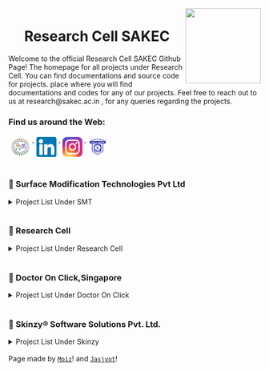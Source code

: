 <img align='right' width='150px' height='150px' src='https://avatars.githubusercontent.com/u/111384951?v=4'>
<h1 align="center"> Research Cell SAKEC </h1>
Welcome to the official Research Cell SAKEC Github Page! The homepage for all projects under Research Cell. You can find documentations and source code for projects.  place where you will find documentations and codes for any of our projects. Feel free to reach out to us at research@sakec.ac.in , for any queries regarding the projects.

<section>
	<h3>Find us around the Web:</h3>
	<a href = "https://www.shahandanchor.com/research/"> <img src="socials/RC logo.jpg" alt="RC_Web" height="40" style="vertical-align:top; margin:4px"> </a>
	<a href = "https://www.linkedin.com/showcase/research-cell-sakec/"> <img src="socials/linkedin.png" alt="RC_Linkedin" height="40" style="vertical-align:top; margin:4px"> </a>
	<a href = "https://www.instagram.com/research_sakec/?utm_medium=copy_link"> <img src="socials/instagram.png" alt="RC_Instagram" height="40" style="vertical-align:top; margin:4px"> </a>
	<a href = "https://www.shahandanchor.com/home/"> <img src="socials/SAKEC logo.png" alt="SAKEC_Web" height="40" style="vertical-align:top; margin:4px"> </a>
</section>


<br>
<h3>🔴 Surface Modification Technologies Pvt Ltd </h3>
<div>
	<details>
		<summary>Project List Under SMT</summary>
			<a href='https://github.com/ruskinwadia/SMT_project'><code>Measurement using Computer Vision</code></a>
		<br>
			<a href='https://github.com/omkarpyc/SMT_thicknessWear_code'><code>Thickness and Wear Calculation</code></a>
		<br>
			<a href='https://github.com/omkarpyc/SMT_pvd_code'><code>PVD Coating Simulation</code></a>
	</details>
</div>
<br>
<h3>🔴 Research Cell </h3>
<details>
	<summary>Project List Under Research Cell</summary>
	<a href='https://www.shahandanchor.com/VLab/'><code>Vlabs</code></a>
	<br>
</details>
<br>
<h3>🔴 Doctor On Click,Singapore</h3>
<div>
	<details>
		<summary>Project List Under Doctor On Click</summary>
			<a href='https://www.shahandanchor.com/'><code>Ml model for Doctor On Click</code></a>
		<br>
			<a href='https://www.shahandanchor.com/'><code>Website for Doctor On Click</code></a>
	</details>
</div>
<br>
<h3>🔴 	Skinzy® Software Solutions Pvt. Ltd. </h3>
<div>
	<details>
		<summary>Project List Under Skinzy</summary>
			<a href='https://www.shahandanchor.com/'><code>Ml model for Doctor On Click</code></a>
	</details>
</div>
<br>
<div>
Page made by <a href='https://github.com/TechBoyy6'><code>Moiz</code></a>! and <a href='https://github.com/JAS-JPG'><code>Jasjyot</code></a>!
</div>
